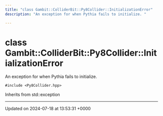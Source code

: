 ```yaml
---
title: "class Gambit::ColliderBit::Py8Collider::InitializationError"
description: "An exception for when Pythia fails to initialize. "

---
```


# class Gambit::ColliderBit::Py8Collider::InitializationError



An exception for when Pythia fails to initialize. 


`#include <Py8Collider.hpp>`

Inherits from std::exception

-------------------------------

Updated on 2024-07-18 at 13:53:31 +0000